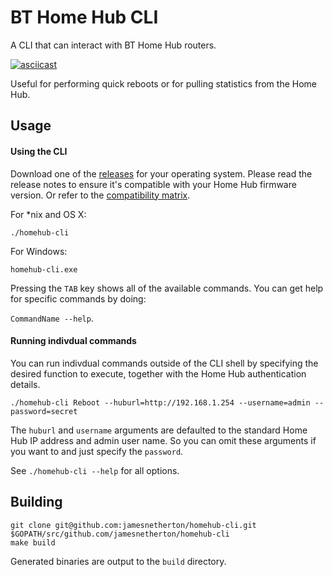 # BT Home Hub CLI

A CLI that can interact with BT Home Hub routers.

[![asciicast](https://asciinema.org/a/4u35xe98mgj1lc7olrl1v0gie.png)](https://asciinema.org/a/4u35xe98mgj1lc7olrl1v0gie)

Useful for performing quick reboots or for pulling statistics from the Home Hub.

## Usage

#### Using the CLI

Download one of the [releases](https://github.com/jamesnetherton/homehub-cli/releases) for your operating system. Please read the release notes to ensure
it's compatible with your Home Hub firmware version. Or refer to the [compatibility matrix](matrix.md).

For *nix and OS X:

```
./homehub-cli
```

For Windows:

```
homehub-cli.exe
```

Pressing the `TAB` key shows all of the available commands. You can get help for specific commands by doing:

`CommandName --help`.

#### Running indivdual commands

You can run indivdual commands outside of the CLI shell by specifying the desired function to execute, together with the Home Hub authentication details.

```
./homehub-cli Reboot --huburl=http://192.168.1.254 --username=admin --password=secret
```

The `huburl` and `username` arguments are defaulted to the standard Home Hub IP address and admin user name. So you can omit these arguments if you want to and just specify the `password`.

See `./homehub-cli --help` for all options.

## Building

    git clone git@github.com:jamesnetherton/homehub-cli.git $GOPATH/src/github.com/jamesnetherton/homehub-cli
    make build

Generated binaries are output to the `build` directory.
